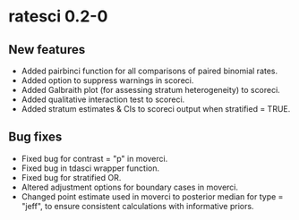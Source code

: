 # ratesci 0.2-0

## New features
* Added pairbinci function for all comparisons of paired binomial rates.
* Added option to suppress warnings in scoreci.
* Added Galbraith plot (for assessing stratum heterogeneity) to scoreci.
* Added qualitative interaction test to scoreci.
* Added stratum estimates & CIs to scoreci output when stratified = TRUE.

## Bug fixes
* Fixed bug for contrast = "p" in moverci.
* Fixed bug in tdasci wrapper function.
* Fixed bug for stratified OR.
* Altered adjustment options for boundary cases in moverci.
* Changed point estimate used in moverci to posterior median for type = "jeff",
  to ensure consistent calculations with informative priors.
